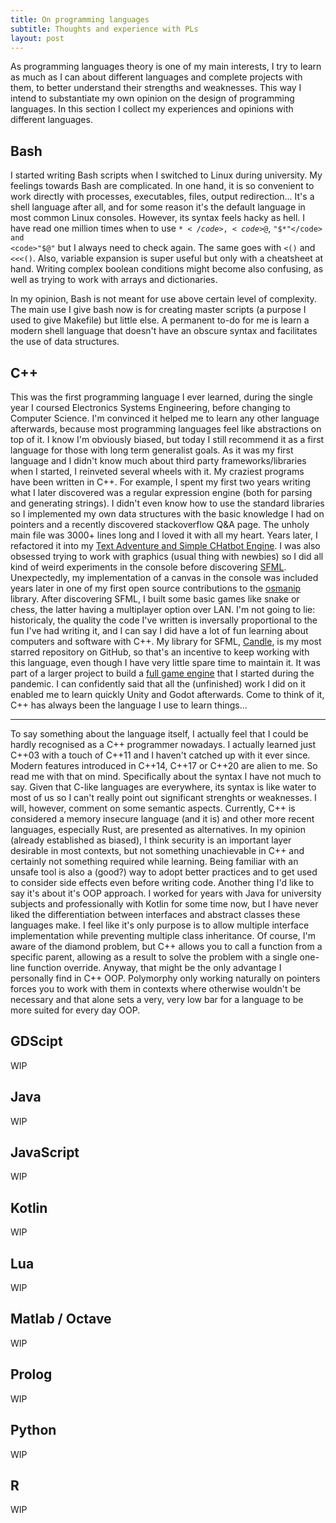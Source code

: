 ```yaml
---
title: On programming languages
subtitle: Thoughts and experience with PLs
layout: post
---
```

As programming languages theory is one of my main interests, I try to learn as much as I can about different languages and complete projects with them, to better understand their strengths and weaknesses. This way I intend to substantiate my own opinion on the design of programming languages. In this section I collect my experiences and opinions with different languages.
## Bash
            
I started writing Bash scripts when I switched to Linux during university. My feelings towards Bash are complicated. In one hand, it is so convenient to work directly with processes, executables, files, output redirection... It's a shell language after all, and for some reason it's the default language in most common Linux consoles. However, its syntax feels hacky as hell. I have read one million times when to use <code>$*</code>, <code>$@</code>, <code>"$*"</code> and <code>"$@"</code> but I always need to check again. The same goes with <code><()</code> and <code><<<()</code>. Also, variable expansion is super useful but only with a cheatsheet at hand. Writing complex boolean conditions might become also confusing, as well as trying to work with arrays and dictionaries. 
                
In my opinion, Bash is not meant for use above certain level of complexity. The main use I give bash now is for creating master scripts (a purpose I used to give Makefile) but little else. A permanent to-do for me is learn a modern shell language that doesn't have an obscure syntax and facilitates the use of data structures.
## C++
This was the first programming language I ever learned, during the single year I coursed Electronics Systems Engineering, before changing to Computer Science. I'm convinced it helped me to learn any other language afterwards, because most programming languages feel like abstractions on top of it. I know I'm obviously biased, but today I still recommend it as a first language for those with long term generalist goals.
As it was my first language and I didn't know much about third party frameworks/libraries when I started, I reinveted several wheels with it. My craziest programs have been written in C++. For example, I spent my first two years writing what I later discovered was a regular expression engine (both for parsing and generating strings). I didn't even know how to use the standard libraries so I implemented my own data structures with the basic knowledge I had on pointers and a recently discovered stackoverflow Q&A page. The unholy main file was 3000+ lines long and I loved it with all my heart. Years later, I refactored it into my <a href="https://github.com/miguelmj/tasche">Text Adventure and Simple CHatbot Engine</a>. I was also obsessed trying to work with graphics (usual thing with newbies) so I did all kind of weird experiments in the console before discovering <a href="https://www.sfml-dev.org/">SFML</a>. Unexpectedly, my implementation of a canvas in the console was included years later in one of my first open source contributions to the <a href="https://github.com/JustWhit3/osmanip">osmanip</a> library. After discovering SFML, I built some basic games like snake or chess, the latter having a multiplayer option over LAN. I'm not going to lie: historicaly, the quality the code I've written is inversally proportional to the fun I've had writing it, and I can say I did have a lot of fun learning about computers and software with C++.
My library for SFML, <a href="https://github.com/MiguelMJ/Candle">Candle</a>, is my most starred repository on GitHub, so that's an incentive to keep working with this language, even though I have very little spare time to maintain it. It was part of a larger project to build a <a href="https://github.com/MiguelMJ/Velero-Engine">full game engine</a> that I started during the pandemic. I can confidently said that all the (unfinished) work I did on it enabled me to learn quickly Unity and Godot afterwards. Come to think of it, C++ has always been the language I use to learn things...
        
***
To say something about the language itself, I actually feel that I could be hardly recognised as a C++ programmer nowadays. I actually learned just C++03 with a touch of C++11 and I haven't catched up with it ever since. Modern features introduced in C++14, C++17 or C++20 are alien to me. So read me with that on mind.
Specifically about the syntax I have not much to say. Given that C-like languages are everywhere, its syntax is like water to most of us so I can't really point out significant strenghts or weaknesses. I will, however, comment on some semantic aspects.
Currently, C++ is considered a memory insecure language (and it is) and other more recent languages, especially Rust, are presented as alternatives. In my opinion (already established as biased), I think security is an important layer desirable in most contexts, but not something unachievable in C++ and certainly not something required while learning. Being familiar with an unsafe tool is also a (good?) way to adopt better practices and to get used to consider side effects even before writing code.
Another thing I'd like to say it's about it's OOP approach. I worked for years with Java for university subjects and professionally with Kotlin for some time now, but I have never liked the differentiation between interfaces and abstract classes these languages make. I feel like it's only purpose is to allow multiple interface implementation while preventing multiple class inheritance. Of course, I'm aware of the diamond problem, but C++ allows you to call a function from a specific parent, allowing as a result to solve the problem with a single one-line function override. Anyway, that might be the only advantage I personally find in C++ OOP. Polymorphy only working naturally on pointers forces you to work with them in contexts where otherwise wouldn't be necessary and that alone sets a very, very low bar for a language to be more suited for every day OOP. 
        
## GDScipt

WIP

## Java

WIP

## JavaScript

WIP

## Kotlin

WIP

## Lua

WIP

## Matlab / Octave

WIP

## Prolog

WIP

## Python

WIP

## R

WIP

